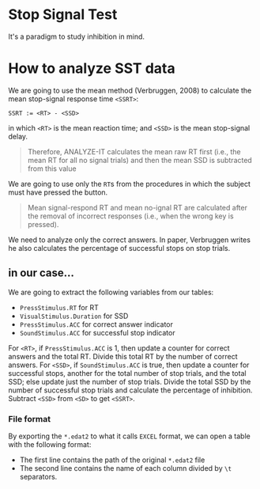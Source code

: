 # Stop Signal Test #

It's a paradigm to study inhibition in mind.

# How to analyze SST data #

We are going to use the mean method (Verbruggen, 2008) to calculate the mean stop-signal response time `<SSRT>`:

    SSRT := <RT> - <SSD>

in which `<RT>` is the mean reaction time; and `<SSD>` is the mean stop-signal delay.

> Therefore, ANALYZE-IT calculates the mean raw RT first (i.e., the mean RT for all no signal trials) and then the mean SSD is subtracted from this value

We are going to use only the `RT`s from the procedures in which the subject must have pressed the button.

> Mean signal-respond RT and mean no-ignal RT are calculated after the removal of incorrect responses (i.e., when the wrong key is pressed).

We need to analyze only the correct answers. In paper, Verbruggen writes he also calculates the percentage of successful stops on stop trials.

## in our case... ##

We are going to extract the following variables from our tables:

+ `PressStimulus.RT` for RT
+ `VisualStimulus.Duration` for SSD
+ `PressStimulus.ACC` for correct answer indicator
+ `SoundStimulus.ACC` for successful stop indicator

For `<RT>`, if `PressStimulus.ACC` is 1, then update a counter for correct answers and the total RT. Divide this total RT by the number of correct answers. For `<SSD>`, if `SoundStimulus.ACC` is true, then update a counter for successful stops, another for the total number of stop trials, and the total SSD; else update just the number of stop trials. Divide the total SSD by the number of successful stop trials and calculate the percentage of inhibition. Subtract `<SSD>` from `<SD>` to get `<SSRT>`.

### File format ###

By exporting the `*.edat2` to what it calls `EXCEL` format, we can open a table with the following format:

+ The first line contains the path of the original `*.edat2` file
+ The second line contains the name of each column divided by `\t` separators.
